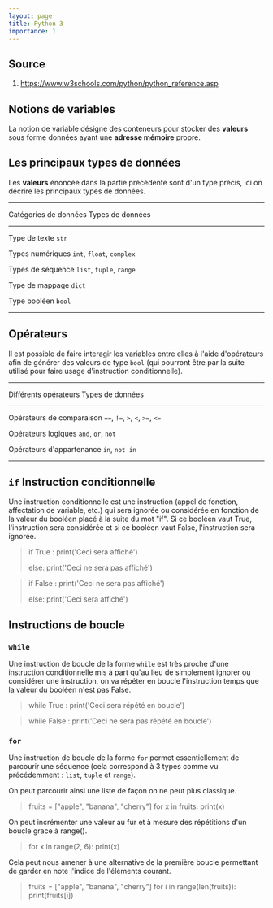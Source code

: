 ```yaml
---
layout: page
title: Python 3
importance: 1
---
```


## Source
1. <https://www.w3schools.com/python/python_reference.asp>

## Notions de variables
La notion de variable désigne des conteneurs pour stocker des **valeurs** sous forme données ayant une **adresse mémoire** propre.

## Les principaux types de données
Les **valeurs** énoncée dans la partie précédente sont d'un type précis, ici on décrire les principaux types de données.

  -------------------------------------------------
  Catégories de données  Types de données          
  ---------------------- --------------------------

  Type de texte          `str`

  Types numériques       `int`, `float`, `complex`

  Types de séquence      `list`, `tuple`, `range`

  Type de mappage        `dict`

  Type booléen           `bool`

  ------------------------------------------------

## Opérateurs
Il est possible de faire interagir les variables entre elles à l'aide d'opérateurs afin de générer des valeurs de type `bool` (qui pourront être par la suite utilisé pour faire usage d'instruction conditionnelle).

  -----------------------------------------------------------
  Différents opérateurs      Types de données          
  -------------------------- --------------------------------

  Opérateurs de comparaison  `==`, `!=`, `>`, `<`, `>=`, `<=`

  Opérateurs logiques        `and`, `or`, `not`

  Opérateurs d'appartenance  `in`, `not in`

  -----------------------------------------------------------

## `if` Instruction conditionnelle
Une instruction conditionnelle est une instruction (appel de fonction, affectation de variable, etc.) qui sera ignorée ou considérée en fonction de la valeur du booléen placé à la suite du mot "if". Si ce booléen vaut True, l'instruction sera considérée et si ce booléen vaut False, l'instruction sera ignorée.

> if True :
> 	print(\'Ceci sera affiché\')
>
> else:
> 	print(\'Ceci ne sera pas affiché\')

> if False :
> 	print(\'Ceci ne sera pas affiché\')
>
> else:
> 	print(\'Ceci sera affiché\')

## Instructions de boucle
### `while`
Une instruction de boucle de la forme `while` est très proche d'une instruction conditionnelle mis à part qu'au lieu de simplement ignorer ou considérer une instruction, on va répéter en boucle l'instruction temps que la valeur du booléen n'est pas False.

> while True :
> 	print(\'Ceci sera répété en boucle\')

> while False :
> 	print(\'Ceci ne sera pas répété en boucle\')

### `for`
Une instruction de boucle de la forme `for` permet essentiellement de parcourir une séquence (cela correspond à 3 types comme vu précédemment : `list`, `tuple` et `range`).

On peut parcourir ainsi une liste de façon on ne peut plus classique.
> fruits = ["apple", "banana", "cherry"]
> for x in fruits:
>   print(x)

On peut incrémenter une valeur au fur et à mesure des répétitions d'un boucle grace à range().
>for x in range(2, 6):
> print(x)

Cela peut nous amener à une alternative de la première boucle permettant de garder en note l'indice de l'éléments courant.
> fruits = ["apple", "banana", "cherry"]
> for i in range(len(fruits)):
>   print(fruits[i])
